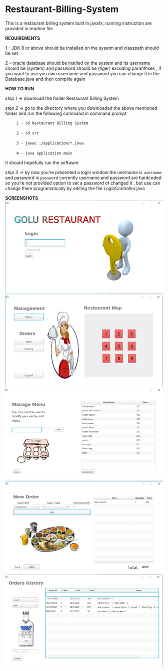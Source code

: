 # Restaurant-Billing-System
This is a restaurant billing system built in javafx, running instruction are provided in readme file

**REQUIREMENTS**

1 - JDK 8 or above should be installed on the sysetm and classpath should be set

2 - oracle database should be instlled on the system and its username should be (system) and password should be (tiger) excuding paranthses , if you want to use you own username and password you can change it in the Database.java and then complite again

**HOW TO RUN**

*step 1* -> download the folder Restaurant Billing System

*step 2* -> go to the directory where you downloaded the above mentioned folder and run the following command in command prompt

         1 - cd Restaurant Billing System
         
         2 - cd src
         
         3 - javac ./application/*.java
         
         4 - java application.main 
         
  It should hopefully run the software 
  
  *step 3*  -> by now you're presented a login window the username is `username` and password is `password` currently username and password are hardcoded so you're not provided option to set a password of changed it , but use can change them programatically by editing the file LoginController.java

**SCREENSHOTS**
![](https://github.com/AbhinavChauhan97/Restaurant-Billing-System/blob/master/screenshots/Screenshot%20(65).png)
![](https://github.com/AbhinavChauhan97/Restaurant-Billing-System/blob/master/screenshots/Screenshot%20(66).png)
![](https://github.com/AbhinavChauhan97/Restaurant-Billing-System/blob/master/screenshots/Screenshot%20(67).png)
![](https://github.com/AbhinavChauhan97/Restaurant-Billing-System/blob/master/screenshots/Screenshot%20(68).png)
![](https://github.com/AbhinavChauhan97/Restaurant-Billing-System/blob/master/screenshots/Screenshot%20(69).png)
